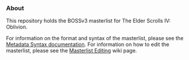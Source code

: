### About

This repository holds the BOSSv3 masterlist for The Elder Scrolls IV: Oblivion. 

For information on the format and syntax of the masterlist, please see the [Metadata Syntax documentation](http://boss-developers.github.io/docs/BOSS%20Metadata%20Syntax.html). For information on how to edit the masterlist, please see the [Masterlist Editing](https://github.com/boss-developers/boss-developers.github.io/wiki/Masterlist-Editing) wiki page.